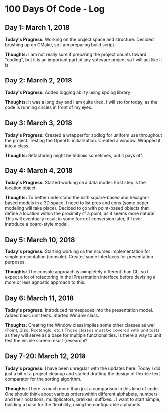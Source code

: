 # 100 Days Of Code - Log

## Day 1: March 1, 2018

**Today's Progress:** Working on the project space and structure. Decided brushing up on CMake, so I am preparing build script.

**Thoughts:** I am not really sure if preparing the project counts toward "coding", but it is an important part of any software project so I will act like it is.

## Day 2: March 2, 2018

**Today's Progress:** Added logging ability using spdlog library

**Thoughts:** It was a long day and I am quite tired. I will sto for today, as the code is running circles in front of my eyes.

## Day 3: March 3, 2018

**Today's Progress:** Created a wrapper for spdlog for uniform use throughout the project.
Testing the OpenGL initialization. Created a window. Wrapped it into a class.

**Thoughts:** Refactoring might be tedious sometimes, but it pays off.

## Day 4: March 4, 2018

**Today's Progress:** Started working on a data model. First step is the location object.

**Thoughts:** To better understand the both square-based and hexagon-based models in a 3D space, I need to list pros and cons (some paper-modeling will take place). Decided to go with point-based objects that define a location within the proximity of a point, as it seems more natural. This will eventually result in some form of conversion later, if I ever introduce a board-style model.

## Day 5: March 10, 2018

**Today's progress:** Starting working on the ncurses implementation for simple presentation (console). Created some interfaces for presentation purposes.

**Thoughts:** The console approach is completely different than GL, so I expect a lot of refactoring in the IPresentation interface before devising a more or less agnostic approach to this.

## Day 6: March 11, 2018

**Today's progress:** Introduced namespaces into the presentation model. Added basic unit tests. Started Window class.

**Thoughts:** Creating the Window class implies some other classes as well (Point, Size, Rectangle, etc.) Those classes must be covered with unit tests as they will serve as a base for multiple functionalities. Is there a way to unit test the visible screen result (research)?

## Day 7-20: March 12, 2018

**Today's progress:** I have been unregular with the updates here. Today I did just a bit of a project cleanup and started drafting the design of flexible text comparator for the sorting algorithm.

**Thoughts:** There is much more than just a comparison in this kind of code. One should think about various orders within different alphabets, numbers and their notations, multiplicators, prefixes, suffixes...
I want to start simple, building a base for the flexibility, using the configurable alphabets.